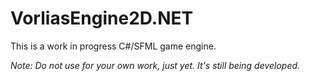 # VorliasEngine2D.NET
This is a work in progress C#/SFML game engine.

_Note: Do not use for your own work, just yet. It's still being developed._
